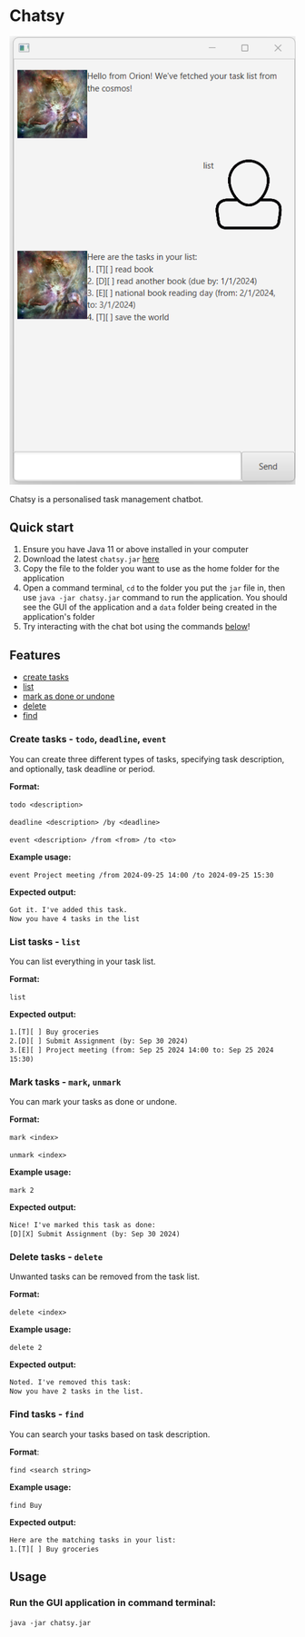 # Chatsy

![Screenshot of UI](Ui.png)

Chatsy is a personalised task management chatbot.


## Quick start

1. Ensure you have Java 11 or above installed in your computer
2. Download the latest `chatsy.jar` [here](https://github.com/woke02/ip/releases/tag/A-Release)
3. Copy the file to the folder you want to use as the home folder for the application
4. Open a command terminal, `cd` to the folder you put the `jar` file in, then use `java -jar chatsy.jar` command to run the application. You should see the GUI of the application and a `data` folder being created in the application's folder
5. Try interacting with the chat bot using the commands [below](#features)!

## Features

- [create tasks](#create-tasks---todo-deadline-event)
- [list](#list-tasks---list)
- [mark as done or undone](#mark-tasks---mark-unmark)
- [delete](#delete-tasks---delete)
- [find](#find-tasks---find)

### Create tasks - `todo`, `deadline`, `event`

You can create three different types of tasks, specifying task description, and optionally, task deadline or period.

**Format:**

`todo <description>`

`deadline <description> /by <deadline>`

`event <description> /from <from> /to <to>`

**Example usage:**

`event Project meeting /from 2024-09-25 14:00 /to 2024-09-25 15:30
`

**Expected output:**

```
Got it. I've added this task.
Now you have 4 tasks in the list
```



### List tasks - `list`

You can list everything in your task list.

**Format:**

`list`

**Expected output:**

```
1.[T][ ] Buy groceries
2.[D][ ] Submit Assignment (by: Sep 30 2024)
3.[E][ ] Project meeting (from: Sep 25 2024 14:00 to: Sep 25 2024 15:30)
```



### Mark tasks - `mark`, `unmark`

You can mark your tasks as done or undone.

**Format:**

`mark <index>`

`unmark <index>`

**Example usage:**

`mark 2`

**Expected output:**

```
Nice! I've marked this task as done:
[D][X] Submit Assignment (by: Sep 30 2024)
```



### Delete tasks - `delete`

Unwanted tasks can be removed from the task list.

**Format:**

`delete <index>`

**Example usage:**

`delete 2`

**Expected output:**

```
Noted. I've removed this task:
Now you have 2 tasks in the list.
```



### Find tasks - `find`

You can search your tasks based on task description.

**Format**:

`find <search string>`

**Example usage:**

`find Buy`

**Expected output:**

```
Here are the matching tasks in your list:
1.[T][ ] Buy groceries
```


## Usage

### Run the GUI application in command terminal:

`java -jar chatsy.jar`